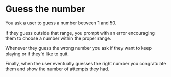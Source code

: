 # Guess the number

You ask a user to guess a number between 1 and 50.

If they guess outside that range, you prompt with an error encouraging them to choose a number within the proper range.

Whenever they guess the wrong number you ask if they want to keep playing or if they'd like to quit.

Finally, when the user eventually guesses the right number you congratulate them and show the number of attempts they had.